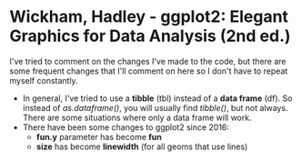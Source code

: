 # Wickham, Hadley - ggplot2: Elegant Graphics for Data Analysis (2nd ed.)

I've tried to comment on the changes I've made to the code, but there are some frequent changes that I'll comment on here so I don't have to repeat myself constantly.

* In general, I've tried to use a __tibble__ (tbl) instead of a __data frame__ (df). So instead of _as.dataframe()_, you will usually find _tibble()_, but not always. There are some situations where only a data frame will work.
* There have been some changes to ggplot2 since 2016:
    * __fun.y__ parameter has become __fun__
    * __size__ has become __linewidth__ (for all geoms that use lines)
    
